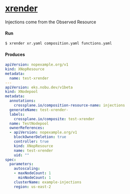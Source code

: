 # [xrender](https://github.com/crossplane-contrib/xrender)

Injections come from the Observed Resource

#### Run
```bash
$ xrender xr.yaml composition.yaml functions.yaml
```

#### Produces
```yaml
apiVersion: nopexample.org/v1
kind: XNopResource
metadata:
  name: test-xrender
---
apiVersion: eks.nobu.dev/v1beta
kind: XNodepool
metadata:
  annotations:
    crossplane.io/composition-resource-name: injections
  generateName: test-xrender-
  labels:
    crossplane.io/composite: test-xrender
  name: TestNodepool
  ownerReferences:
  - apiVersion: nopexample.org/v1
    blockOwnerDeletion: true
    controller: true
    kind: XNopResource
    name: test-xrender
    uid: ""
spec:
  parameters:
    autoscaling:
    - maxNodeCount: 1
      minNodeCount: 1
    clusterName: example-injections
    region: us-east-2
```
